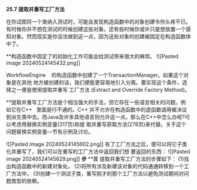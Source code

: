 **25.7** **提取并重写工厂方法**

在你试图将一个类纳入测试时，可能会发现构造函数中的对象创建令你头疼不已。有时候你并不想在测试的时候创建这些对象。还有些时候你或许只是想放置一个感知对象。然而现实是你没法做到这一点，因为这些对象的创建被固定在构造函数体中了。

**构造函数中固定了的初始化工作可能会给测试带来很大的麻烦。
![[Pasted image 20240524145432.png]]

WorkflowEngine    的构造函数中创建了一个TransactionManager。如果这个对象是在其他 地方被创建的话，我们便能更容易地引入分离。要实现这个条件，选择之一便是使用提取并重写 工厂方法 (Extract and Override Factory Method)。

**提取并重写工厂方法是个相当强大的手法，但它存在一些语言相关的问题。例如它在C++   里面是行不通的。C++ 并不允许在构造函数中的虚函数调用被决议到派生类中去。而Java及许多其他语言则允许这一点。那么在C++中怎么办呢?可以考虑用替换实例变量(317页)和提 取并重写获取方法(278页)来代替。关于这个问题替换实例变量—节有示例及讨论。

![[Pasted image 20240524145602.png]]
有了工厂方法之后，便可以将它子类化并重写了，我们可以在重写的工厂方法中返回我们想 要返回的东西：
![[Pasted image 20240524145629.png]]
**步** **骤
提取并重写工厂方法的步骤如下：
(1)找出构造函数中的新建对象处。
(2)将所有涉及新建该对象的代码通通转移到一个工厂方法中。
(3)创建一个测试子类，重写刚才的那个工厂方法以避免测试期间对问题类型的依赖。